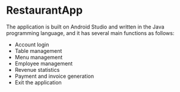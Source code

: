 # RestaurantApp
The application is built on Android Studio and written in the Java programming language, and it has several main functions as follows:

-  Account login
-  Table management
-  Menu management
-  Employee management
-  Revenue statistics
-  Payment and invoice generation
-  Exit the application
